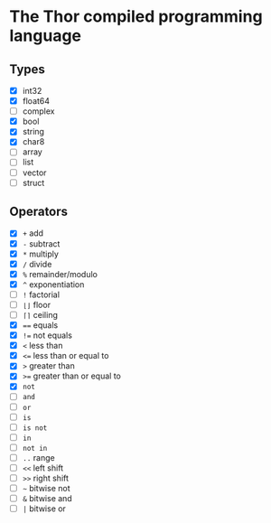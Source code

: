 # The Thor compiled programming language

## Types

- [x] int32
- [x] float64
- [ ] complex
- [x] bool
- [x] string
- [x] char8
- [ ] array
- [ ] list
- [ ] vector
- [ ] struct

## Operators

- [x] `+` add
- [x] `-` subtract
- [x] `*` multiply
- [x] `/` divide
- [x] `%` remainder/modulo
- [x] `^` exponentiation
- [ ] `!` factorial
- [ ] `⌊⌋` floor
- [ ] `⌈⌉` ceiling
- [x] `==` equals
- [x] `!=` not equals
- [x] `<` less than
- [x] `<=` less than or equal to
- [x] `>` greater than
- [x] `>=` greater than or equal to
- [x] `not`
- [ ] `and`
- [ ] `or`
- [ ] `is`
- [ ] `is not`
- [ ] `in`
- [ ] `not in`
- [ ] `..` range
- [ ] `<<` left shift
- [ ] `>>` right shift
- [ ] `~` bitwise not
- [ ] `&` bitwise and
- [ ] `|` bitwise or
